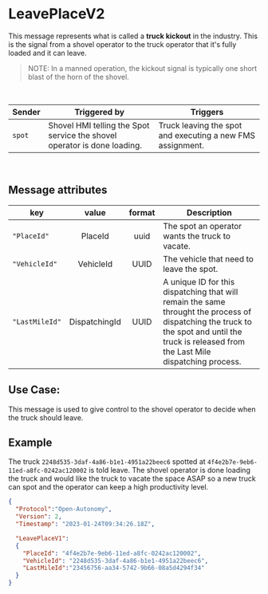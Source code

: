 # LeavePlaceV2
This message represents what is called a **truck kickout** in the industry.  This is the signal from a shovel operator to the truck operator that it's fully loaded and it can leave.  
> NOTE: In a manned operation, the kickout signal is typically one short blast of the horn of the shovel.

<br>

|Sender| Triggered by | Triggers|
|---|---|---|
| `spot` | Shovel HMI telling the Spot service the shovel operator is done loading. | Truck leaving the spot and executing a new FMS assignment. |

<br>

## Message attributes
|key |value |format | Description|
|---|:---:|:---:|---|
|`"PlaceId"`| PlaceId | uuid | The spot an operator wants the truck to vacate.|
|`"VehicleId"`| VehicleId| UUID| The vehicle that need to leave the spot.|
|`"LastMileId"` | DispatchingId | UUID | A unique ID for this dispatching that will remain the same throught the process of dispatching the truck to the spot and until the truck is released from the Last Mile dispatching process.|



## Use Case:
This message is used to give control to the shovel operator to decide when the truck should leave.

## Example
The truck `2248d535-3daf-4a86-b1e1-4951a22beec6` spotted at `4f4e2b7e-9eb6-11ed-a8fc-0242ac120002` is told leave.  The shovel operator is done loading the truck and would like the truck to vacate the space ASAP so a new truck can spot and the operator can keep a high productivity level.
```json
{
  "Protocol":"Open-Autonomy",
  "Version": 2,
  "Timestamp": "2023-01-24T09:34:26.18Z",

  "LeavePlaceV1":
  {
    "PlaceId": "4f4e2b7e-9eb6-11ed-a8fc-0242ac120002",
    "VehicleId": "2248d535-3daf-4a86-b1e1-4951a22beec6",
    "LastMileId":"23456756-aa34-5742-9b66-08a5d4294f34"
  }
}
```
